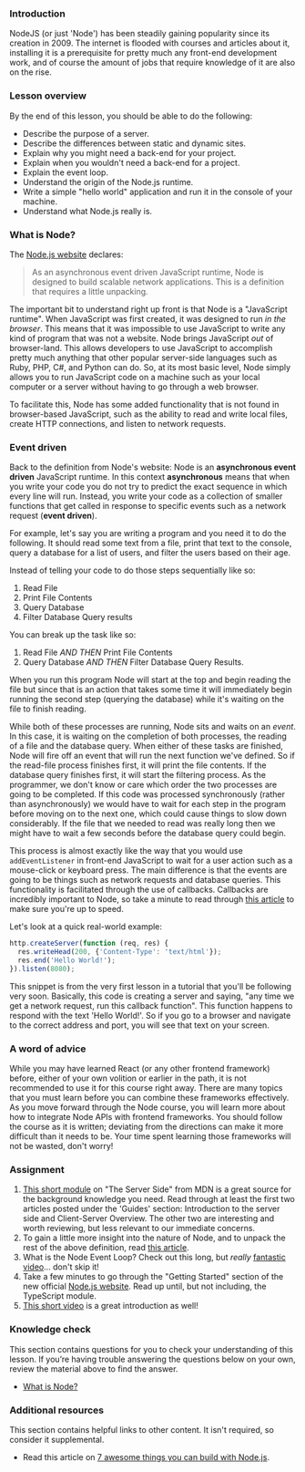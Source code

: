 ### Introduction

NodeJS (or just 'Node') has been steadily gaining popularity since its creation in 2009. The internet is flooded with courses and articles about it, installing it is a prerequisite for pretty much any front-end development work, and of course the amount of jobs that require knowledge of it are also on the rise.

### Lesson overview

By the end of this lesson, you should be able to do the following:

- Describe the purpose of a server.
- Describe the differences between static and dynamic sites.
- Explain why you might need a back-end for your project.
- Explain when you wouldn't need a back-end for a project.
- Explain the event loop.
- Understand the origin of the Node.js runtime.
- Write a simple "hello world" application and run it in the console of your machine.
- Understand what Node.js really is.
### What is Node?
The [Node.js website](https://nodejs.org/en/about/) declares:
> <span id="what-is-node">As an asynchronous event driven JavaScript runtime, Node is designed to build scalable network applications.</span>
This is a definition that requires a little unpacking.

The important bit to understand right up front is that Node is a "JavaScript runtime". When JavaScript was first created, it was designed to run *in the browser*. This means that it was impossible to use JavaScript to write any kind of program that was not a website. Node brings JavaScript *out* of browser-land. This allows developers to use JavaScript to accomplish pretty much anything that other popular server-side languages such as Ruby, PHP, C#, and Python can do. So, at its most basic level, Node simply allows you to run JavaScript code on a machine such as your local computer or a server without having to go through a web browser.

To facilitate this, Node has some added functionality that is not found in browser-based JavaScript, such as the ability to read and write local files, create HTTP connections, and listen to network requests.

### Event driven

Back to the definition from Node's website: Node is an **asynchronous event driven** JavaScript runtime. In this context **asynchronous** means that when you write your code you do not try to predict the exact sequence in which every line will run. Instead, you write your code as a collection of smaller functions that get called in response to specific events such as a network request (**event driven**).

For example, let's say you are writing a program and you need it to do the following. It should read some text from a file, print that text to the console, query a database for a list of users, and filter the users based on their age.

Instead of telling your code to do those steps sequentially like so:

1. Read File
1. Print File Contents
1. Query Database
1. Filter Database Query results

You can break up the task like so:

1. Read File *AND THEN* Print File Contents
1. Query Database *AND THEN* Filter Database Query Results.

When you run this program Node will start at the top and begin reading the file but since that is an action that takes some time it will immediately begin running the second step (querying the database) while it's waiting on the file to finish reading.

While both of these processes are running, Node sits and waits on an *event*. In this case, it is waiting on the completion of both processes, the reading of a file and the database query. When either of these tasks are finished, Node will fire off an event that will run the next function we've defined. So if the read-file process finishes first, it will print the file contents. If the database query finishes first, it will start the filtering process. As the programmer, we don't know or care which order the two processes are going to be completed. If this code was processed synchronously (rather than asynchronously) we would have to wait for each step in the program before moving on to the next one, which could cause things to slow down considerably. If the file that we needed to read was really long then we might have to wait a few seconds before the database query could begin.

This process is almost exactly like the way that you would use `addEventListener` in front-end JavaScript to wait for a user action such as a mouse-click or keyboard press. The main difference is that the events are going to be things such as network requests and database queries. This functionality is facilitated through the use of callbacks. Callbacks are incredibly important to Node, so take a minute to read through [this article](https://dev.to/i3uckwheat/understanding-callbacks-2o9e) to make sure you're up to speed.

Let's look at a quick real-world example:
```javascript
http.createServer(function (req, res) {
  res.writeHead(200, {'Content-Type': 'text/html'});
  res.end('Hello World!');
}).listen(8080);
```

This snippet is from the very first lesson in a tutorial that you'll be following very soon. Basically, this code is creating a server and saying, "any time we get a network request, run this callback function". This function happens to respond with the text 'Hello World!'. So if you go to a browser and navigate to the correct address and port, you will see that text on your screen.

### A word of advice

While you may have learned React (or any other frontend framework) before, either of your own volition or earlier in the path, it is not recommended to use it for this course right away. There are many topics that you must learn before you can combine these frameworks effectively. As you move forward through the Node course, you will learn more about how to integrate Node APIs with frontend frameworks. You should follow the course as it is written; deviating from the directions can make it more difficult than it needs to be. Your time spent learning those frameworks will not be wasted, don't worry!
### Assignment
<div class="lesson-content__panel" markdown="1">

1. [This short module](https://developer.mozilla.org/en-US/docs/Learn/Server-side/First_steps) on "The Server Side" from MDN is a great source for the background knowledge you need. Read through at least the first two articles posted under the 'Guides' section: Introduction to the server side and Client-Server Overview. The other two are interesting and worth reviewing, but less relevant to our immediate concerns.
1. To gain a little more insight into the nature of Node, and to unpack the rest of the above definition, read [this article](https://medium.freecodecamp.org/what-exactly-is-node-js-ae36e97449f5).
1. What is the Node Event Loop? Check out this long, but *really* [fantastic video](https://www.youtube.com/watch?v=8aGhZQkoFbQ)... don't skip it!
1. Take a few minutes to go through the "Getting Started" section of the new official [Node.js website](https://nodejs.org/en/docs/guides/getting-started-guide). Read up until, but not including, the TypeScript module.
1. [This short video](https://www.youtube.com/watch?v=uVwtVBpw7RQ) is a great introduction as well!

</div>

### Knowledge check
This section contains questions for you to check your understanding of this lesson. If you’re having trouble answering the questions below on your own, review the material above to find the answer.
- <a class="knowledge-check-link" href="#what-is-node">What is Node?</a>
### Additional resources
This section contains helpful links to other content. It isn't required, so consider it supplemental.
- Read this article on [7 awesome things you can build with Node.js](https://blog.teamtreehouse.com/7-awesome-things-can-build-node-js).
